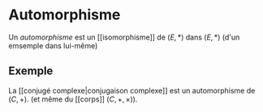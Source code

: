 # Automorphisme
Un _automorphisme_ est un [[isomorphisme]] de $(E, *)$ dans $(E, *)$ (d'un emsemple dans lui-même)

## Exemple
La [[conjugé complexe|conjugaison complexe]] est un automorphisme de $(C, +)$. (et même du [[corps]] $(C,+,\times)$).

